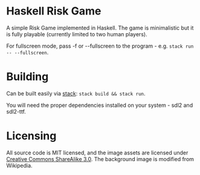 # Haskell Risk Game

A simple Risk Game implemented in Haskell. The game is minimalistic but it is
fully playable (currently limited to two human players).

For fullscreen mode, pass -f or --fullscreen to the program - e.g.
`stack run -- --fullscreen`.

# Building

Can be built easily via [stack](http://haskellstack.org/): `stack build
&& stack run`.

You will need the proper dependencies installed on your system - sdl2
and sdl2-ttf.

# Licensing

All source code is MIT licensed, and the image assets are licensed under
[Creative Commons ShareAlike
3.0](https://creativecommons.org/licenses/by-sa/3.0/). The background image is
modified from Wikipedia.
